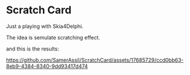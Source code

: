 # Scratch Card
Just a playing with Skia4Delphi.

The idea is semulate scratching effect.

and this is the results:

https://github.com/SamerAssil/ScratchCard/assets/17685729/ccd0bb63-8eb9-4384-8340-9dd93417d474

